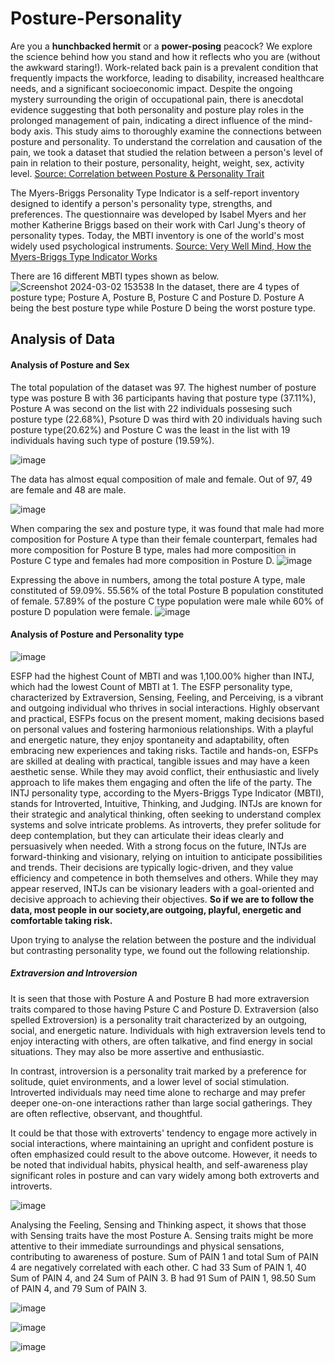 # Posture-Personality

Are you a **hunchbacked hermit** or a **power-posing** peacock? We explore the science behind how you stand and how it reflects who you are (without the awkward staring!). 
Work-related back pain is a prevalent condition that frequently impacts the workforce, leading to disability, increased healthcare needs, and a significant socioeconomic impact. Despite the ongoing mystery surrounding the origin of occupational pain, there is anecdotal evidence suggesting that both personality and posture play roles in the prolonged management of pain, indicating a direct influence of the mind-body axis. This study aims to thoroughly examine the connections between posture and personality.
To understand the correlation and causation of the pain, we took a dataset that studied the relation between a person's level of pain in relation to their posture, personality, height, weight, sex, activity level. [Source: Correlation between Posture & Personality Trait](https://www.kaggle.com/datasets/dhanasekarjaisankar/correlation-between-posture-personality-trait)

The Myers-Briggs Personality Type Indicator is a self-report inventory designed to identify a person's personality type, strengths, and preferences. The questionnaire was developed by Isabel Myers and her mother Katherine Briggs based on their work with Carl Jung's theory of personality types. Today, the MBTI inventory is one of the world's most widely used psychological instruments. [Source: Very Well Mind, How the Myers-Briggs Type Indicator Works](https://www.verywellmind.com/the-myers-briggs-type-indicator-2795583)

There are 16 different MBTI types shown as below.![Screenshot 2024-03-02 153538](https://github.com/sayamathema/posture-personality/assets/110393954/0226b16e-c102-4b01-b4a4-f4ff489bbd3e)
In the dataset, there are 4 types of posture type; Posture A, Posture B, Posture C and Posture D. Posture A being the best posture type while Posture D being the worst posture type. 
## Analysis of Data 
#### Analysis of Posture and Sex
The total population of the dataset was 97. The highest number of posture type was posture B with 36 participants having that posture type (37.11%), Posture A was second on the list with 22 individuals possesing such posture type (22.68%), Psoture D was third with 20 individuals having such posture type(20.62%) and Posture C was the least in the list with 19 individuals having such type of posture (19.59%). 

![image](https://github.com/sayamathema/posture-personality/assets/110393954/0ad0ee02-21f3-4aa9-b76a-fb8b903e55b6)

The data has almost equal composition of male and female. Out of 97, 49 are female and 48 are male. 

![image](https://github.com/sayamathema/posture-personality/assets/110393954/35050c7e-76d7-4cb9-8d28-3c2a10ede0a1)

When comparing the sex and posture type, it was found that male had more composition for Posture A type than their female counterpart, females had more composition for Posture B type, males had more composition in Posture C type and females had more composition in Posture D.
![image](https://github.com/sayamathema/posture-personality/assets/110393954/56c7ae1e-4db7-4ff3-97d1-408748984308)

Expressing the above in numbers, among the total posture A type, male constituted of 59.09%. 55.56% of the total Posture B population constituted of female. 57.89% of the posture C type population were male while 60% of posture D population were female. 
![image](https://github.com/sayamathema/posture-personality/assets/110393954/0ece7a5b-93f6-42aa-8cc0-07fbafdd280b)


#### Analysis of Posture and Personality type
![image](https://github.com/sayamathema/posture-personality/assets/110393954/2408ec51-cb5d-4928-935f-56c0f42e4769)

ESFP  had the highest Count of MBTI and was 1,100.00% higher than INTJ, which had the lowest Count of MBTI at 1.﻿ The ESFP personality type, characterized by Extraversion, Sensing, Feeling, and Perceiving, is a vibrant and outgoing individual who thrives in social interactions. Highly observant and practical, ESFPs focus on the present moment, making decisions based on personal values and fostering harmonious relationships. With a playful and energetic nature, they enjoy spontaneity and adaptability, often embracing new experiences and taking risks. Tactile and hands-on, ESFPs are skilled at dealing with practical, tangible issues and may have a keen aesthetic sense. While they may avoid conflict, their enthusiastic and lively approach to life makes them engaging and often the life of the party. 
The INTJ personality type, according to the Myers-Briggs Type Indicator (MBTI), stands for Introverted, Intuitive, Thinking, and Judging. INTJs are known for their strategic and analytical thinking, often seeking to understand complex systems and solve intricate problems. As introverts, they prefer solitude for deep contemplation, but they can articulate their ideas clearly and persuasively when needed. With a strong focus on the future, INTJs are forward-thinking and visionary, relying on intuition to anticipate possibilities and trends. Their decisions are typically logic-driven, and they value efficiency and competence in both themselves and others. While they may appear reserved, INTJs can be visionary leaders with a goal-oriented and decisive approach to achieving their objectives.
**So if we are to follow the data, most people in our society,are outgoing, playful, energetic and comfortable taking risk.**

Upon trying to analyse the relation between the posture and the individual but contrasting personality type, we found out the following relationship. 

##### Extraversion and Introversion
It is seen that those with Posture A and Posture B had more extraversion traits compared to those having Psture C and Posture D. 
Extraversion (also spelled Extroversion) is a personality trait characterized by an outgoing, social, and energetic nature. Individuals with high extraversion levels tend to enjoy interacting with others, are often talkative, and find energy in social situations. They may also be more assertive and enthusiastic.

In contrast, introversion is a personality trait marked by a preference for solitude, quiet environments, and a lower level of social stimulation. Introverted individuals may need time alone to recharge and may prefer deeper one-on-one interactions rather than large social gatherings. They are often reflective, observant, and thoughtful.

It could be that those with extroverts' tendency to engage more actively in social interactions, where maintaining an upright and confident posture is often emphasized could result to the above outcome. However, it needs to be noted that individual habits, physical health, and self-awareness play significant roles in posture and can vary widely among both extroverts and introverts.

![image](https://github.com/sayamathema/posture-personality/assets/110393954/38838d12-d83d-43cd-820e-509925a18497)

Analysing the Feeling, Sensing and Thinking aspect, it shows that those with Sensing traits have the most Posture A. Sensing traits might be more attentive to their immediate surroundings and physical sensations, contributing to awareness of posture. Sum of PAIN 1 and total Sum of PAIN 4 are negatively correlated with each other. C had 33 Sum of PAIN 1, 40 Sum of PAIN 4, and 24 Sum of PAIN 3. ﻿B had 91 Sum of PAIN 1, 98.50 Sum of PAIN 4, and 79 Sum of PAIN 3. 

![image](https://github.com/sayamathema/posture-personality/assets/110393954/75afefe1-e2b5-4de7-bed1-1516e5d096c7)

![image](https://github.com/sayamathema/posture-personality/assets/110393954/5146be51-361d-4929-a403-0852e3e33ae0)


![image](https://github.com/sayamathema/posture-personality/assets/110393954/d376e3a1-c480-4891-bd7a-9c45b904afb8)
